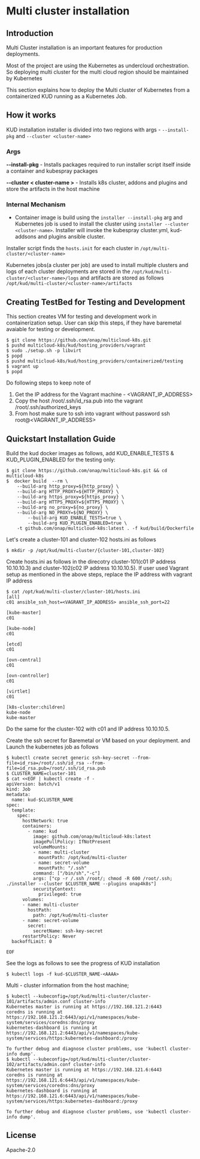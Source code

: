 # Multi cluster installation

## Introduction

Multi Cluster installation is an important features for production deployments.

Most of the project are using the Kubernetes as undercloud orchestration. So deploying multi cluster for the multi cloud region should be maintained by Kubernetes

This section explains how to deploy the Multi cluster of Kubernetes from a containerized KUD running as a Kubernetes Job.

## How it works

KUD installation installer is divided into two regions with args - `--install-pkg` and `--cluster <cluster-name>`

### Args
**--install-pkg** - Installs packages required to run installer script itself inside a container and kubespray packages

**--cluster < cluster-name >** - Installs k8s cluster, addons and plugins and store the artifacts in the host machine

### Internal Mechanism

* Container image is build using the `installer --install-pkg` arg and Kubernetes job is used to install the cluster using `installer --cluster <cluster-name>`. Installer will invoke the kubespray cluster.yml, kud-addsons and plugins ansible cluster.

Installer script finds the `hosts.init` for each cluster in `/opt/multi-cluster/<cluster-name>`

Kubernetes jobs(a cluster per job) are used to install multiple clusters and logs of each cluster deployments are stored in the `/opt/kud/multi-cluster/<cluster-name>/logs` and artifacts are stored as follows `/opt/kud/multi-cluster/<cluster-name>/artifacts`

## Creating TestBed for Testing and Development

This section creates VM for testing and development work in containerization setup. User can skip this steps, if they have baremetal avaiable for testing or development.

```
$ git clone https://github.com/onap/multicloud-k8s.git
$ pushd multicloud-k8s/kud/hosting_providers/vagrant
$ sudo ./setup.sh -p libvirt
$ popd
$ pushd multicloud-k8s/kud/hosting_providers/containerized/testing
$ vagrant up
$ popd
```
Do following steps to keep note of
1. Get the IP address for the Vagrant machine - <VAGRANT_IP_ADDRESS>
2. Copy the host /root/.ssh/id_rsa.pub into the vagrant /root/.ssh/authorized_keys
3. From host make sure to ssh into vagrant without password ssh root@<VAGRANT_IP_ADDRESS>

## Quickstart Installation Guide

Build the kud docker images as follows, add KUD_ENABLE_TESTS & KUD_PLUGIN_ENABLED for the testing only:

```
$ git clone https://github.com/onap/multicloud-k8s.git && cd multicloud-k8s
$  docker build  --rm \
	--build-arg http_proxy=${http_proxy} \
	--build-arg HTTP_PROXY=${HTTP_PROXY} \
	--build-arg https_proxy=${https_proxy} \
	--build-arg HTTPS_PROXY=${HTTPS_PROXY} \
	--build-arg no_proxy=${no_proxy} \
	--build-arg NO_PROXY=${NO_PROXY} \
        --build-arg KUD_ENABLE_TESTS=true \
        --build-arg KUD_PLUGIN_ENABLED=true \
	-t github.com/onap/multicloud-k8s:latest . -f kud/build/Dockerfile
```
Let's create a cluster-101 and cluster-102 hosts.ini as follows

```
$ mkdir -p /opt/kud/multi-cluster/{cluster-101,cluster-102}
```

Create hosts.ini as follows in the direcotry cluster-101(c01 IP address 10.10.10.3) and cluster-102(c02 IP address 10.10.10.5). If user used Vagrant setup as mentioned in the above steps, replace the IP address with vagrant IP address

```
$ cat /opt/kud/multi-cluster/cluster-101/hosts.ini
[all]
c01 ansible_ssh_host=<VAGRANT_IP_ADDRESS> ansible_ssh_port=22

[kube-master]
c01

[kube-node]
c01

[etcd]
c01

[ovn-central]
c01

[ovn-controller]
c01

[virtlet]
c01

[k8s-cluster:children]
kube-node
kube-master
```
Do the same for the cluster-102 with c01 and IP address 10.10.10.5.

Create the ssh secret for Baremetal or VM based on your deployment. and Launch the kubernetes job as follows
```
$ kubectl create secret generic ssh-key-secret --from-file=id_rsa=/root/.ssh/id_rsa --from-file=id_rsa.pub=/root/.ssh/id_rsa.pub
$ CLUSTER_NAME=cluster-101
$ cat <<EOF | kubectl create -f -
apiVersion: batch/v1
kind: Job
metadata:
  name: kud-$CLUSTER_NAME
spec:
  template:
    spec:
      hostNetwork: true
      containers:
        - name: kud
          image: github.com/onap/multicloud-k8s:latest
          imagePullPolicy: IfNotPresent
          volumeMounts:
          - name: multi-cluster
            mountPath: /opt/kud/multi-cluster
          - name: secret-volume
            mountPath: "/.ssh"
          command: ["/bin/sh","-c"]
          args: ["cp -r /.ssh /root/; chmod -R 600 /root/.ssh; ./installer --cluster $CLUSTER_NAME --plugins onap4k8s"]
          securityContext:
            privileged: true
      volumes:
      - name: multi-cluster
        hostPath:
          path: /opt/kud/multi-cluster
      - name: secret-volume
        secret:
          secretName: ssh-key-secret
      restartPolicy: Never
  backoffLimit: 0

EOF
```
See the logs as follows to see the progress of KUD installation
```
$ kubectl logs -f kud-$CLUSTER_NAME-<AAAA>
```

Multi - cluster information from the host machine;

```
$ kubectl --kubeconfig=/opt/kud/multi-cluster/cluster-101/artifacts/admin.conf cluster-info
Kubernetes master is running at https://192.168.121.2:6443
coredns is running at https://192.168.121.2:6443/api/v1/namespaces/kube-system/services/coredns:dns/proxy
kubernetes-dashboard is running at https://192.168.121.2:6443/api/v1/namespaces/kube-system/services/https:kubernetes-dashboard:/proxy

To further debug and diagnose cluster problems, use 'kubectl cluster-info dump'.
$ kubectl --kubeconfig=/opt/kud/multi-cluster/cluster-102/artifacts/admin.conf cluster-info
Kubernetes master is running at https://192.168.121.6:6443
coredns is running at https://192.168.121.6:6443/api/v1/namespaces/kube-system/services/coredns:dns/proxy
kubernetes-dashboard is running at https://192.168.121.6:6443/api/v1/namespaces/kube-system/services/https:kubernetes-dashboard:/proxy

To further debug and diagnose cluster problems, use 'kubectl cluster-info dump'.
```


## License

Apache-2.0
